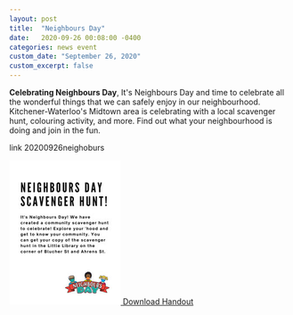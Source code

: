 ```yaml
---
layout: post
title:  "Neighbours Day"
date:   2020-09-26 00:08:00 -0400
categories: news event
custom_date: "September 26, 2020"
custom_excerpt: false
---
```


**Celebrating Neighbours Day**, It's Neighbours Day and time to celebrate all the wonderful things that we can safely enjoy in our neighbourhood. Kitchener-Waterloo's Midtown area is celebrating with a local scavenger hunt, colouring activity, and more. Find out what your neighbourhood is doing and join in the fun.

link 20200926neighoburs

<a href="https://drive.google.com/file/d/1WG0TLH9m_LfRO8lkMGn1MCn-VKISeoOL/view?usp=sharing" class="download-thumbnail">
<img src="/assets/images/thumbnails/20200926neighbours.jpg">
<span>Download Handout</span>
</a>